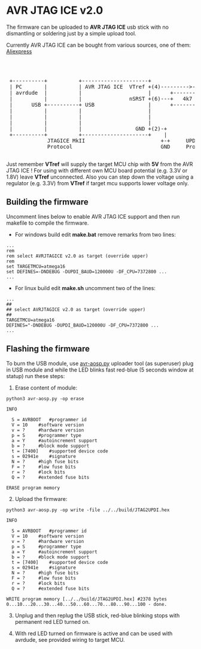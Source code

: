 # AVR JTAG ICE v2.0

The firmware can be uploaded to **AVR JTAG ICE** usb stick with no dismantling or soldering just by a simple upload tool.


Currently AVR JTAG ICE can be bought from various sources, one of them: [Aliexpress](https://www.aliexpress.com/item/AVR-JTAG-ICE-USB-Download-Programmer-Emulator-Aluminum-Shell-Over-Current-Protection-Wide-Voltage-Buffer-Chip/32656234883.html)

<pre>



 +----------+          +---------------------+                           +--------------------+
 | PC       |          | AVR JTAG ICE  VTref +(4)--------->--------------+ Vcc                |
 | avrdude  |          |                     |      +----------+         |                    |
 |          |          |               nSRST +(6)---+   4k7    +---------+ UPDI               |
 |      USB +----------+ USB                 |      +----------+         |                    |
 |          |          |                     |                           |       Target       |
 |          |          |                     |                           |                    |
 |          |          |                     |                           |                    |
 |          |          |                 GND +(2)-+                   +--+ GND                |
 +----------+          +---------------------+    |                   |  +--------------------+
             JTAGICE MkII                        +-+     UPDI        +-+
             Protocol                            GND     Protocol    GND

</pre>


Just remember **VTref** will supply the target MCU chip with **5V** from the AVR JTAG ICE ! For using with different own MCU board potential (e.g. 3.3V or 1.8V) leave **VTref** unconnected. Also you can step down the voltage using a regulator (e.g. 3.3V) from **VTref** if target mcu supports lower voltage only.

## Building the firmware

Uncomment lines below to enable AVR JTAG ICE support and then run makefile to compile the firmware.

* For windows build edit **make.bat** remove remarks from two lines:

```
...
rem
rem select AVRJTAGICE v2.0 as target (override upper)
rem
set TARGETMCU=atmega16
set DEFINES=-DNDEBUG -DUPDI_BAUD=120000U -DF_CPU=7372800 ...
...
```

* For linux build edit **make.sh** uncomment two of the lines:
```
...
##
## select AVRJTAGICE v2.0 as target (override upper)
##
TARGETMCU=atmega16
DEFINES="-DNDEBUG -DUPDI_BAUD=120000U -DF_CPU=7372800 ...
...
```

## Flashing the firmware

To burn the USB module, use [avr-aosp.py](https://github.com/cbalint13/avr-aosp/) uploader tool (as superuser) plug in USB module and while the LED blinks fast red-blue (5 seconds window at statup) run these steps:

1) Erase content of module:

```
python3 avr-aosp.py -op erase

INFO

  S = AVRBOOT 	#programmer id
  V = 10 	#software version
  v = ? 	#hardware version
  p = S 	#programmer type
  a = Y 	#autoincrement support
  b = ? 	#block mode support
  t = [7400] 	#supported device code
  s = 02941e 	#signature
  N = ? 	#high fuse bits
  F = ? 	#low fuse bits
  r = ? 	#lock bits
  Q = ? 	#extended fuse bits

ERASE program memory

```

2) Upload the firmware:

```
python3 avr-aosp.py -op write -file ../../build/JTAG2UPDI.hex

INFO

  S = AVRBOOT 	#programmer id
  V = 10 	#software version
  v = ? 	#hardware version
  p = S 	#programmer type
  a = Y 	#autoincrement support
  b = ? 	#block mode support
  t = [7400] 	#supported device code
  s = 02941e 	#signature
  N = ? 	#high fuse bits
  F = ? 	#low fuse bits
  r = ? 	#lock bits
  Q = ? 	#extended fuse bits

WRITE program memory [../../build/JTAG2UPDI.hex] #2378 bytes
0...10...20...30...40...50...60...70...80...90...100 - done.

```

3) Unplug and then replug the USB stick, red-blue blinking stops with permanent red LED turned on.

4) With red LED turned on firmware is active and can be used with avrdude, see provided wiring to target MCU.
